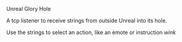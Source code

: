 Unreal Glory Hole

A tcp listener to receive strings from outside Unreal into its hole.

Use the strings to select an action, like an emote or instruction *wink*
